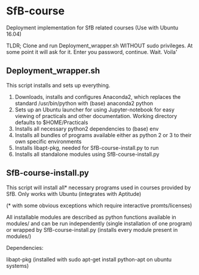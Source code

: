 # SfB-course
Deployment implementation for SfB related courses (Use with Ubuntu 16.04)

TLDR; Clone and run Deployment_wrapper.sh WITHOUT sudo privileges. At some point it will ask for it. Enter you password, continue. Wait. Voila'

## Deployment_wrapper.sh
This script installs and sets up everything.
1. Downloads, installs and configures Anaconda2, which replaces the standard /usr/bin/python with (base) anaconda2 python
2. Sets up an Ubuntu launcher for using Jupyter-notebook for easy viewing of practicals and other documentation. Working directory defaults to $HOME/Practicals
3. Installs all necessary python2 dependencies to (base) env
4. Installs all bundles of programs available either as python 2 or 3 to their own specific environments
5. Installs libapt-pkg, needed for SfB-course-install.py to run
6. Installs all standalone modules using SfB-course-install.py

## SfB-course-install.py
This script will install all* necessary programs used in courses provided by SfB. Only works with Ubuntu (integrates with Aptitude)

(* with some obvious exceptions which require interactive promts/licenses)

All installable modules are described as python functions available in modules/ and can be run independently (single installation of one program) or wrapped by SfB-course-install.py (installs every module present in modules/)

Dependencies:

libapt-pkg (installed with sudo apt-get install python-apt on ubuntu systems)
